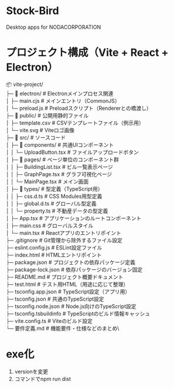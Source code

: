 # Stock-Bird
Desktop apps for NODACORPORATION

# プロジェクト構成（Vite + React + Electron）

📦 vite-project/\
├─ 📁 electron/                  # Electronメインプロセス関連\
│  ├─ main.cjs                  # メインエントリ（CommonJS）\
│  └─ preload.js                # Preloadスクリプト（Rendererとの橋渡し）\
├─ 📁 public/                    # 公開用静的ファイル\
│  ├─ template.csv              # CSVテンプレートファイル（例示用）\
│  └─ vite.svg                  # Viteロゴ画像\
├─ 📁 src/                       # ソースコード\
│  ├─ 📁 components/             # 共通UIコンポーネント\
│  │  └─ UploadButton.tsx       # ファイルアップロードボタン\
│  ├─ 📁 pages/                  # ページ単位のコンポーネント群\
│  │  ├─ BuildingList.tsx       # ビル一覧表示ページ\
│  │  ├─ GraphPage.tsx          # グラフ可視化ページ\
│  │  └─ MainPage.tsx           # メイン画面\
│  ├─ 📁 types/                  # 型定義（TypeScript用）\
│  │  ├─ css.d.ts               # CSS Modules用型定義\
│  │  ├─ global.d.ts            # グローバル型定義\
│  │  └─ property.ts            # 不動産データの型定義\
│  ├─ App.tsx                   # アプリケーションのルートコンポーネント\
│  ├─ main.css                  # グローバルスタイル\
│  └─ main.tsx                  # Reactアプリのエントリポイント\
├─ .gitignore                   # Git管理から除外するファイル設定\
├─ eslint.config.js             # ESLint設定ファイル\
├─ index.html                   # HTMLエントリポイント\
├─ package.json                 # プロジェクトの依存パッケージ定義\
├─ package-lock.json            # 依存パッケージのバージョン固定\
├─ README.md                    # プロジェクト概要ドキュメント\
├─ test.html                    # テスト用HTML（用途に応じて整理）\
├─ tsconfig.app.json            # TypeScript設定（アプリ用）\
├─ tsconfig.json                # 共通のTypeScript設定\
├─ tsconfig.node.json           # Node.js向けのTypeScript設定\
├─ tsconfig.tsbuildinfo         # TypeScriptのビルド情報キャッシュ\
├─ vite.config.ts               # Viteのビルド設定\
└─ 要件定義.md                  # 機能要件・仕様などのまとめ\

# exe化
1. versionを変更
2. コマンドでnpm run dist